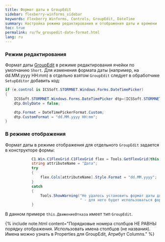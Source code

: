 ```yaml
---
title: Формат даты в GroupEdit
sidebar: flexberry-winforms_sidebar
keywords: Flexberry Winforms, Controls, GroupEdit, DateTime
summary: Настройка режима редактирования и отображения даты и времени
toc: true
permalink: ru/fw_groupedit-date-format.html
lang: ru
---
```


### Режим редактирования

Формат даты [GroupEdit](fw_group-edit.html) в режиме редактирования ячейки по умолчанию `Short`. Для изменения формата даты (например, на dd.MM.yyyy HH:mm)  в отдельно взятом `GroupEdit` следует в обработчике `SetupEditor` добавить код:

```csharp
if (e.control is ICSSoft.STORMNET.Windows.Forms.DateTimePicker)
{
    ICSSoft.STORMNET.Windows.Forms.DateTimePicker dtp=(ICSSoft.STORMNET.Windows.Forms.DateTimePicker)e.control;
    dtp.OnlyDate = false;

    dtp.Format = DateTimePickerFormat.Custom;
    dtp.CustomFormat = "dd.MM.yyyy HH:mm";
}
```

### В режиме отображения

Формат даты в режиме отображения для отдельного `GroupEdit` задается в конструкторе формы:

```csharp
			C1.Win.C1FlexGrid.C1FlexGrid flex = Tools.GetFlexGrid(this.ДвижениеОтказа);
			string attributeName = "Дата";			
			try
			{
				flex.Cols[attributeName].Style.Format = "dd.MM.yyyy"; 
			}
			catch
			{
				Tools.ShowWarning("Не удалось установить формат даты для атрибута " + attributeName + 
							      " - для него будет использоваться формат даты по умолчанию");
			}
```

В данном примере `this.ДвижениеОтказа` имеет тип `GroupEdit`.

{% include note.html content="Порядковые номера столбцов НЕ РАВНЫ порядку отображения. Использовать имена столбцов (не названия). Имена можно узнать в Properties для GroupEdit, Атрибут Columns." %}
